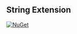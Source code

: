 ## String Extension

[![NuGet](https://img.shields.io/nuget/v/wk.StringExtension.svg)](https://www.nuget.org/packages/wk.StringExtension)